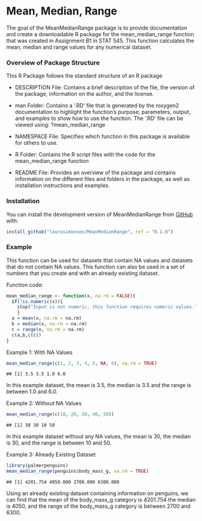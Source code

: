 
# Mean, Median, Range

The goal of the MeanMedianRange package is to provide documentation and
create a downloadable R package for the mean_median_range function that
was created in Assignment B1 in STAT 545. This function calculates the
mean, median and range values for any numerical dataset.

### Overview of Package Structure

This R Package follows the standard structure of an R package

- DESCRIPTION File: Contains a brief description of the file, the
  version of the package, information on the author, and the license.

- man Folder: Contains a ‘.RD’ file that is generated by the roxygen2
  documentation to highlight the function’s purpose, parameters, output,
  and examples to show how to use the function. The ‘.RD’ file can be
  viewed using: ?mean_median_range

- NAMESPACE File: Specifies which function in this package is available
  for others to use.

- R Folder: Contains the R script files with the code for the
  mean_median_range function

- README File: Provides an overview of the package and contains
  information on the different files and folders in the package, as well
  as installation instructions and examples.

### Installation

You can install the development version of MeanMedianRange from
[GitHub](https://github.com/) with:

``` r
install_github("laurasimonson/MeanMedianRange", ref = "0.1.0")
```

### Example

This function can be used for datasets that contain NA values and
datasets that do not contain NA values. This function can also be used
in a set of numbers that you create and with an already existing
dataset.

Function code:

``` r
mean_median_range <- function(x, na.rm = FALSE){
  if(!is.numeric(x)){
    stop("Input is not numeric, this function requires numeric values.")
    }
  a = mean(x, na.rm = na.rm)
  b = median(x, na.rm = na.rm)
  c = range(x, na.rm = na.rm)
  c(a,b,c(c))
}
```

Example 1: With NA Values

``` r
mean_median_range(c(1, 2, 3, 4, 5, NA, 6), na.rm = TRUE)
```

    ## [1] 3.5 3.5 1.0 6.0

In this example dataset, the mean is 3.5, the median is 3.5 and the
range is between 1.0 and 6.0.

Example 2: Without NA Values

``` r
mean_median_range(c(10, 20, 30, 40, 50))
```

    ## [1] 30 30 10 50

In this example dataset without any NA values, the mean is 30, the
median is 30, and the range is between 10 and 50.

Example 3: Already Existing Dataset

``` r
library(palmerpenguins)
mean_median_range(penguins$body_mass_g, na.rm = TRUE) 
```

    ## [1] 4201.754 4050.000 2700.000 6300.000

Using an already existing dataset containing information on penguins, we
can find that the mean of the body_mass_g category is 4201.754 the
median is 4050, and the range of the body_mass_g category is between
2700 and 6300.
